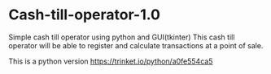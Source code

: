 # Cash-till-operator-1.0
Simple cash till operator using python and GUI(tkinter)
This cash till operator will be able to register and calculate transactions at a point of sale.

This is a python version
https://trinket.io/python/a0fe554ca5
